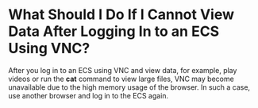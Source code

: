 # What Should I Do If I Cannot View Data After Logging In to an ECS Using VNC?<a name="EN-US_TOPIC_0030932499"></a>

After you log in to an ECS using VNC and view data, for example, play videos or run the  **cat**  command to view large files, VNC may become unavailable due to the high memory usage of the browser. In such a case, use another browser and log in to the ECS again.

